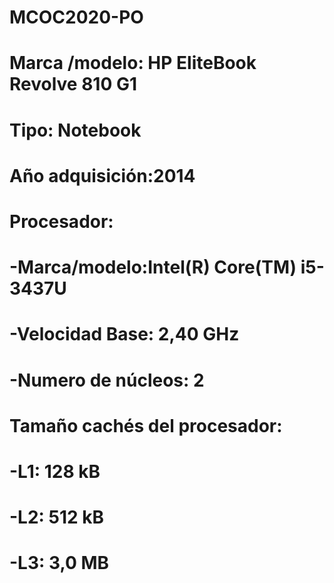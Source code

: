 # MCOC2020-PO

# Marca /modelo: HP EliteBook Revolve 810 G1
# Tipo: Notebook
# Año adquisición:2014

# Procesador:
#      -Marca/modelo:Intel(R) Core(TM) i5-3437U
#      -Velocidad Base: 2,40 GHz
#      -Numero de núcleos: 2

# Tamaño cachés del procesador: 
#      -L1: 128 kB
#      -L2: 512 kB
#      -L3: 3,0 MB

